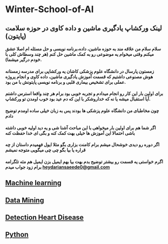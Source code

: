 # Winter-School-of-AI
##  لینک ورکشاپ یادگیری ماشین و داده کاوی در حوزه سلامت (پایتون)
 
 ####  سلام سلام من علاقه مند به حوزه ماشین، داده،برنامه نویسی و حل مسئله ام اصلا عشق میکنم وقتی میخوام یه موضوعی رو به کمک ماشین حل کنم (هر چند وسطاش کلی با خودم درگیر میشما).
   #### زمستون پارسال در دانشگاه علوم پزشکی کاشان  یه ورکشاپی برای مدرسه زمستانه هوش مصنوعی داشتیم که قسمت آموزش یادگیری ماشین، داده کاوی و انجام پروژه عملی برای تشخیص بیماری قلبی و برنامه نویسی پایتونش با من بود.
   #### برای اولین بار این کار رو انجام میدادم و تجربه خوبی بود برام هر چند واقعا استرس داشتم آیا استقبال میشه یا نه که خداروشکر با این که دم عید بود خوب اومدن تو ورکشاپ.
 ####  چون مخاطبای من دانشگاه علوم پزشکی ها بودند پس به زبان خیلی ساده اومدم توضیح دادم 
  #### اگر شما هم برای اولین بار میخواهی با این مباحث آشنا شی و یه دید اولیه خوبی داشته باشی احتمالا این آموزش ها خیلی بهت کمک کنه و بگی ای خدا حفظت کنه
  #### اگر دوره رو دیدی خوشحال میشم برام کامنت بزاری بگو مثلا ایول فهمیدم داستان از چه قراره یا بیا بگو چی چی میگویی متوجه نمیشم
 #### اگرم خواستی یه قسمت رو بیشتر توضیح بدم بهت بیا بهم ایمیل بزن ایمیل هم مثه تلگرامه برام زود جواب میدم heydariansaeede0@gmail.com
## [Machine learning](https://drive.google.com/file/d/1i8dodcAIb4WavB5MlJPSILfCKNLkR_6M/view?usp=sharing)
## [Data Mining](https://drive.google.com/file/d/1i8dodcAIb4WavB5MlJPSILfCKNLkR_6M/view?usp=sharing)
## [Detection Heart Disease](https://drive.google.com/file/d/184GpyJ6ZaXkF3JeTmD3k062XGOpoGKA1/view?usp=sharing)
## [Python](https://drive.google.com/file/d/1Hf4IIi1iwmM0UNoN1BN7691-3REPx6Dl/view?usp=sharing)

